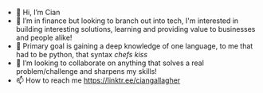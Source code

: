 - 👋 Hi, I’m Cian
- 👀 I’m in finance but looking to branch out into tech, I'm interested in building interesting solutions, learning and providing value to businesses and people alike! 
- 🌱 Primary goal is gaining a deep knowledge of one language, to me that had to be python, that syntax *chefs kiss*
- 💞️ I’m looking to collaborate on anything that solves a real problem/challenge and sharpens my skills!
- 📫 How to reach me https://linktr.ee/ciangallagher

